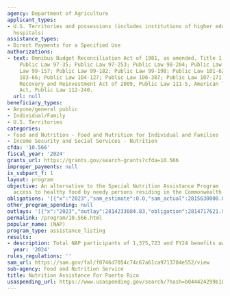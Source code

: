 ```yaml
---
agency: Department of Agriculture
applicant_types:
- U.S. Territories and possessions (includes institutions of higher education and
  hospitals)
assistance_types:
- Direct Payments for a Specified Use
authorizations:
- text: Omnibus Budget Reconciliation Act of 1981, as amended, Title 1, Section 116;
    Public Law 97-35; Public Law 97-253; Public Law 98-204; Public Law 99-114; Public
    Law 99-157; Public Law 99-182; Public Law 99-198; Public Law 101-624; Public Law
    103-66; Public Law 104-127; Public Law 106-387; Public Law 107-171.  American
    Recovery and Reinvestment Act of 2009, Public Law 111-5, American Taxpayer Relief
    Act, Public Law 112-240.
  url: null
beneficiary_types:
- Anyone/general public
- Individual/Family
- U.S. Territories
categories:
- Food and Nutrition - Food and Nutrition for Individual and Families
- Income Security and Social Services - Nutrition
cfda: '10.566'
fiscal_year: '2024'
grants_url: https://grants.gov/search-grants?cfda=10.566
improper_payments: null
is_subpart_f: 1
layout: program
objective: An alternative to the Special Nutrition Assistance Program (SNAP) to provide
  access to healthy food by needy persons residing in the Commonwealth of Puerto Rico.
obligations: '[{"x":"2023","sam_estimate":0.0,"sam_actual":2815630000.0,"usa_spending_actual":2793215724.52},{"x":"2024","sam_estimate":0.0,"sam_actual":2915680000.0,"usa_spending_actual":2860250038.96},{"x":"2025","sam_estimate":0.0,"sam_actual":2922936000.0,"usa_spending_actual":1939000253.12}]'
other_program_spending: null
outlays: '[{"x":"2023","outlay":2814233084.83,"obligation":2814717621.97},{"x":"2024","outlay":2826080517.92,"obligation":2907009912.0},{"x":"2025","outlay":1551768957.0,"obligation":1951936661.0}]'
permalink: /program/10.566.html
popular_name: (NAP)
program_type: assistance_listing
results:
- description: Total NAP participants of 1,375,723 and FY24 benefits awarded is $2,867,098,204.
  year: '2024'
rules_regulations: ''
sam_url: https://sam.gov/fal/f0746d7054c74c67a61ca9713704e552/view
sub-agency: Food and Nutrition Service
title: Nutrition Assistance For Puerto Rico
usaspending_url: https://www.usaspending.gov/search/?hash=b044424299b18f66b695116e40499257
---
```

